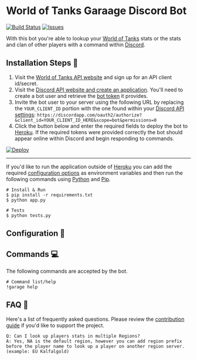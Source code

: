 # World of Tanks Garaage Discord Bot

[![Build Status](https://travis-ci.org/chasinggreg/wot-garage-bot.svg?branch=master)](https://travis-ci.org/chasinggreg/wot-garage-bot) [![Issues](https://img.shields.io/github/issues/chasinggreg/wot-garage-bot.svg)](https://github.com/chasinggreg/wot-garage-bot/issues)

With this bot you're able to lookup your [World of Tanks](http://worldoftanks.com/) stats or the stats and clan of other players with a command within [Discord](https://discordapp.com/).

## Installation Steps :minidisc: 

1. Visit the [World of Tanks API website](https://developers.wargaming.net/applications/) and sign up for an API client id/secret.
2. Visit the [Discord API website and create an application](https://discordapp.com/developers/applications/). You'll need to create a bot user and retrieve the [bot token](https://discordapp.com/developers/docs/intro#bots-and-apps) it provides.
3. Invite the bot user to your server using the following URL by replacing the `YOUR_CLIENT_ID` portion with the one found within your [Discord API settings](https://discordapp.com/developers/applications/): `https://discordapp.com/oauth2/authorize?&client_id=YOUR_CLIENT_ID_HERE&scope=bot&permissions=0`
4. Click the button below and enter the required fields to deploy the bot to [Heroku](http://heroku.com). If the required tokens were provided correctly the bot should appear online within Discord and begin responding to commands. 

[![Deploy](https://www.herokucdn.com/deploy/button.svg)](https://heroku.com/deploy?template=https://github.com/chasinggreg/wot-garage-bot/master)

---

If you'd like to run the application outside of [Heroku](http://heroku.com) you can add the required [configuration options](#configuration-file_folder) as environment variables and then run the following commands using [Python](https://www.python.org/) and [Pip](https://pypi.org/project/pip/).

```
# Install & Run
$ pip install -r requirements.txt
$ python app.py

# Tests
$ python tests.py
```

## Configuration :file_folder: 


## Commands :computer: 
The following commands are accepted by the bot.

```
# Command list/help
!garage help
```

## FAQ :speech_balloon: 
Here's a list of frequently asked questions. Please review the [contribution guide](https://github.com/chasinggreg/wot-garage-bot/blob/master/.github/CONTRIBUTING.md) if you'd like to support the project.
```
Q: Can I look up players stats in multiple Regions?
A: Yes, NA is the default region, however you can add region prefix before the player name to look up a player on another region server. (example: EU Kalfalgold)
```
